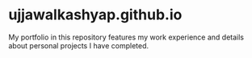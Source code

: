 # ujjawalkashyap.github.io

My portfolio in this repository features my work experience and details about personal projects I have completed.

